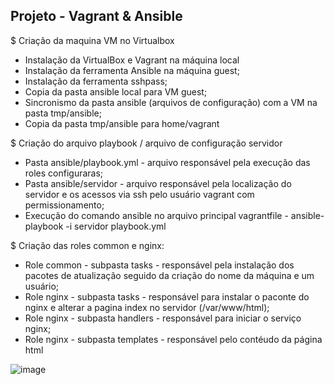 ## Projeto - Vagrant & Ansible

$ Criação da maquina VM no Virtualbox
* Instalação da VirtualBox e Vagrant na máquina local
* Instalação da ferramenta Ansible na máquina guest;
* Instalação da ferramenta sshpass;
* Copia da pasta ansible local para VM guest;
* Sincronismo da pasta ansible (arquivos de configuração) com a VM na pasta tmp/ansible;
* Copia da pasta tmp/ansible para home/vagrant

$ Criação do arquivo playbook / arquivo de configuração servidor
* Pasta ansible/playbook.yml - arquivo responsável pela execução das roles configuraras;
* Pasta ansible/servidor - arquivo responsável pela localização do servidor e os acessos via ssh pelo usuário vagrant com permissionamento; 
* Execução do comando ansible no arquivo principal vagrantfile - ansible-playbook -i servidor playbook.yml 

$ Criação das roles common e nginx:
* Role common - subpasta tasks - responsável pela instalação dos pacotes de atualização seguido da criação do nome da máquina e um usuário;
* Role nginx - subpasta tasks - responsável para instalar o paconte do nginx e alterar a pagina index no servidor (/var/www/html);
* Role nginx - subpasta handlers - responsável para iniciar o serviço nginx;
* Role nginx - subpasta templates - responsável pelo contéudo da página html

![image](https://user-images.githubusercontent.com/44216245/201559421-b2d2c683-e6a5-4544-93db-208f2c9ef8e4.png)
